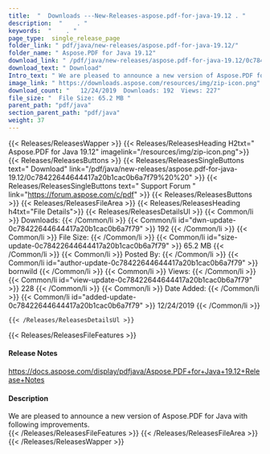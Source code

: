 ```yaml
---
title:  "  Downloads ---New-Releases-aspose.pdf-for-java-19.12 . " 
description:  "    . " 
keywords:  "    . " 
page_type:  single_release_page
folder_link: " pdf/java/new-releases/aspose.pdf-for-java-19.12/"
folder_name: " Aspose.PDF for Java 19.12"
download_link: " /pdf/java/new-releases/aspose.pdf-for-java-19.12/0c78422644644417a20b1cac0b6a7f79"
download_text: " Download"
Intro_text: " We are pleased to announce a new version of Aspose.PDF for Java with following i..."
image_link: " https://downloads.aspose.com/resources/img/zip-icon.png"
download_count: "   12/24/2019  Downloads: 192  Views: 227"
file_size: "  File Size: 65.2 MB "
parent_path: "pdf/java"
section_parent_path: "pdf/java"
weight: 37 
---
```


{{< Releases/ReleasesWapper >}}
  {{< Releases/ReleasesHeading H2txt=" Aspose.PDF for Java 19.12" imagelink="/resources/img/zip-icon.png">}}
  {{< Releases/ReleasesButtons >}}
    {{< Releases/ReleasesSingleButtons text=" Download" link="/pdf/java/new-releases/aspose.pdf-for-java-19.12/0c78422644644417a20b1cac0b6a7f79%20%20" >}}
    {{< Releases/ReleasesSingleButtons text=" Support Forum " link="https://forum.aspose.com/c/pdf" >}}
  {{< Releases/ReleasesButtons >}}
  {{< Releases/ReleasesFileArea >}}
    {{< Releases/ReleasesHeading h4txt="File Details">}}
    {{< Releases/ReleasesDetailsUl >}}
            {{< Common/li  >}} Downloads: {{< /Common/li >}} 
      {{< Common/li id="dwn-update-0c78422644644417a20b1cac0b6a7f79" >}} 192 {{< /Common/li >}} 
      {{< Common/li  >}} File Size: {{< /Common/li >}} 
      {{< Common/li id="size-update-0c78422644644417a20b1cac0b6a7f79" >}} 65.2 MB {{< /Common/li >}} 
      {{< Common/li  >}} Posted By: {{< /Common/li >}} 
      {{< Common/li id="author-update-0c78422644644417a20b1cac0b6a7f79" >}} bornwild {{< /Common/li >}} 
      {{< Common/li  >}} Views: {{< /Common/li >}} 
      {{< Common/li id="view-update-0c78422644644417a20b1cac0b6a7f79" >}} 228 {{< /Common/li >}} 
      {{< Common/li  >}} Date Added: {{< /Common/li >}} 
      {{< Common/li id="added-update-0c78422644644417a20b1cac0b6a7f79" >}} 12/24/2019 {{< /Common/li >}} 

    {{< /Releases/ReleasesDetailsUl >}}

  {{< Releases/ReleasesFileFeatures >}}
      <h4>Release Notes</h4><div><a href="https://docs.aspose.com/display/pdfjava/Aspose.PDF+for+Java+19.12+Release+Notes">https://docs.aspose.com/display/pdfjava/Aspose.PDF+for+Java+19.12+Release+Notes</a></div><h4>Description</h4><div class="HTMLDescription">We are pleased to announce a new version of Aspose.PDF for Java with following improvements.</div>
  {{< /Releases/ReleasesFileFeatures >}}
 {{< /Releases/ReleasesFileArea >}}
{{< /Releases/ReleasesWapper >}}


